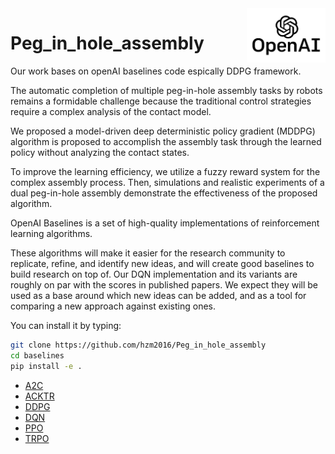 <img src="data/logo.jpg" width=25% align="right" />

# Peg_in_hole_assembly

Our work bases on openAI baselines code espically DDPG framework.

The automatic completion of multiple peg-in-hole assembly tasks by robots remains a formidable challenge because
the traditional control strategies require a complex analysis of the contact model. 

We proposed a model-driven deep deterministic policy gradient (MDDPG) algorithm is proposed to
accomplish the assembly task through the learned policy without analyzing the contact states. 

To improve the learning efficiency, we utilize a fuzzy reward system for the complex assembly process. Then, simulations and
realistic experiments of a dual peg-in-hole assembly demonstrate the effectiveness of the proposed algorithm.

OpenAI Baselines is a set of high-quality implementations of reinforcement learning algorithms.

These algorithms will make it easier for the research community to replicate, refine, and identify new ideas, and will create good baselines to build research on top of. Our DQN implementation and its variants are roughly on par with the scores in published papers. We expect they will be used as a base around which new ideas can be added, and as a tool for comparing a new approach against existing ones. 

You can install it by typing:

```bash
git clone https://github.com/hzm2016/Peg_in_hole_assembly
cd baselines
pip install -e .
```

- [A2C](baselines/a2c)
- [ACKTR](baselines/acktr)
- [DDPG](baselines/ddpg)
- [DQN](baselines/deepq)
- [PPO](baselines/ppo1)
- [TRPO](baselines/trpo_mpi)
